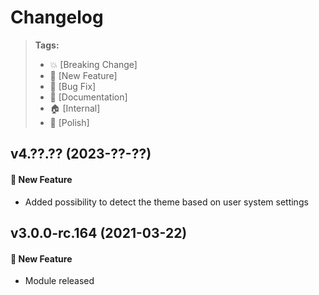 Changelog
=========

> **Tags:**
> - :boom:       [Breaking Change]
> - :rocket:     [New Feature]
> - :bug:        [Bug Fix]
> - :memo:       [Documentation]
> - :house:      [Internal]
> - :nail_care:  [Polish]

## v4.??.?? (2023-??-??)

#### :rocket: New Feature

* Added possibility to detect the theme based on user system settings

## v3.0.0-rc.164 (2021-03-22)

#### :rocket: New Feature

* Module released
